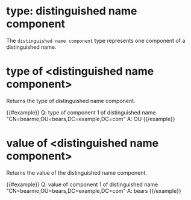 # type: distinguished name component

The `distinguished name component` type represents one component of a distinguished name.

# type of &lt;distinguished name component&gt;

Returns the type of distinguished name component.

{{#example}}
Q: type of component 1 of distinguished name "CN=bearmo,OU=bears,DC=example,DC=com"
A: OU
{{/example}}

# value of &lt;distinguished name component&gt;

Returns the value of the distinguished name component.

{{#example}}
Q: value of component 1 of distinguished name "CN=bearmo,OU=bears,DC=example,DC=com"
A: bears
{{/example}}
